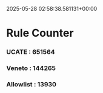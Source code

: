 2025-05-28 02:58:38.581131+00:00
# Rule Counter 
 ### UCATE : 651564

 ### Veneto : 144265

 ### Allowlist : 13930